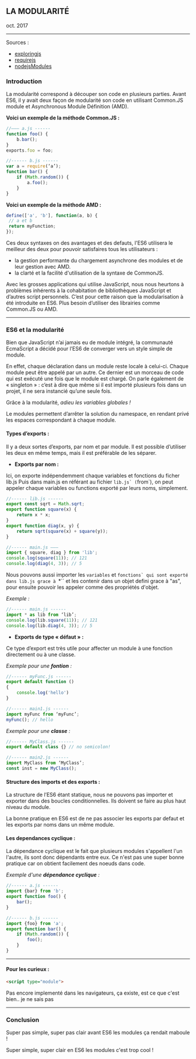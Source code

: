 ## LA MODULARITÉ
oct. 2017
- - - -
Sources :
* [exploringjs](http://exploringjs.com/es6/ch_modules.html)
* [requirejs](http://requirejs.org/)
* [nodejsModules](https://nodejs.org/docs/latest/api/modules.html)

### **Introduction**

La modularité correspond à découper son code en plusieurs parties.
Avant ES6, il y avait deux façon de modularité son code en utilisant Common.JS module et Asynchronous Module Définition (AMD).

**Voici un exemple de la méthode Common.JS :**


```js
//——— a.js ------
function foo() {
    b.bar();
}
exports.foo = foo;

//------ b.js ------
var a = require(‘a’);
function bar() {
    if (Math.random()) {
        a.foo();
    }
}
```

**Voici un exemple de la méthode AMD :**


```js
define(['a', 'b'], function(a, b) {
 // a et b
 return myFunction;
});
```

Ces deux syntaxes on des avantages et des defauts, l'ES6 utilisera le meilleur des deux pour pouvoir satisfaires tous les utilisateurs :
 - la gestion performante du chargement asynchrone des modules et de leur gestion avec AMD.
 - la clarté et la facilité d'utilisation de la syntaxe de CommonJS.

Avec les grosses applications qui utilise JavaScript, nous nous heurtons à problèmes inhérents à la cohabitation de bibliothèques JavaScript et d’autres script personnels.
C’est pour cette raison que la modularisation à été introduite en ES6. Plus besoin d’utiliser des librairies comme Common.JS ou AMD.

- - - -


### **ES6 et la modularité**

Bien que JavaScript n’ai jamais eu de module intégré, la communauté EcmaScript a décidé pour l’ES6 de converger vers un style simple de module.

En effet, chaque déclaration dans un module reste locale à celui-ci.
Chaque module peut être appelé par un autre. Ce dernier est un morceau de code qui est exécuté une fois que le module est chargé.
On parle également de « singleton » : c’est à dire que même si il est importé plusieurs fois dans un projet, il ne sera instancié qu’une seule fois.

Grâce à la modularité, _adieu les variables globales !_

Le modules permettent d’arrêter la solution du namespace, en rendant privé les espaces correspondant à chaque module.

#### **Types d’exports :**

Il y a deux sortes d’exports, par nom et par module. Il est possible d’utiliser les deux en même temps, mais il est préférable de les séparer.

* **Exports par nom :**

 Ici, on exporte indépendemment chaque variables et fonctions du ficher lib.js
 Puis dans main.js en référant au fichier ``lib.js` (``from`), on peut appeler chaque variables ou functions exporté par leurs noms, simplement.

```js
//------ lib.js ------
export const sqrt = Math.sqrt;
export function square(x) {
    return x * x;
}
export function diag(x, y) {
    return sqrt(square(x) + square(y));
}

//------ main.js ———
import { square, diag } from 'lib';
console.log(square(11)); // 121
console.log(diag(4, 3)); // 5
```

Nous pouvons aussi importer les ``variables`` et ``fonctions` qui sont exporté dans lib.js grace à ``*`` et les contenir dans un objet defini grace à "as", pour ensuite pouvoir les appeler comme des propriétés d'objet.


*Exemple :*

```js
//------ main.js ------
import * as lib from ‘lib’;
console.log(lib.square(11)); // 121
console.log(lib.diag(4, 3)); // 5
```

* **Exports de type « défaut » :**

Ce type d’export est très utile pour affecter un module à une fonction directement ou à une classe.

*Exemple pour une **fontion** :*

```js
//------ myFunc.js ------
export default function ()
{
	console.log('hello')
}

//------ main1.js ------
import myFunc from ‘myFunc’;
myFunc(); // hello
```

*Exemple pour une **classe** :*

```js
//------ MyClass.js ------
export default class {} // no semicolon!

//------ main2.js ------
import MyClass from ‘MyClass’;
const inst = new MyClass();
```


#### **Structure des imports et des exports :**

La structure de l’ES6 étant statique, nous ne pouvons pas importer et exporter dans des boucles conditionnelles. Ils doivent se faire au plus haut niveau du module.

La bonne pratique en ES6 est de ne pas associer les exports par defaut et les exports par noms dans un même module.

#### **Les dependances cyclique :**

La dépendance cyclique est le fait que plusieurs  modules s'appellent l'un l'autre, ils sont donc dépendants entre eux.
Ce n'est pas une super bonne pratique car on obtient facilement des noeuds dans code.

*Exemple d'une **dépendance cyclique** :*

```js
//------ a.js ------
import {bar} from 'b';
export function foo() {
    bar();
}

//------ b.js ------
import {foo} from 'a';
export function bar() {
    if (Math.random()) {
        foo();
    }
}
```

- - - -

#### **Pour les curieux :**

```html
<script type="module">
```

Pas encore implementé dans les navigateurs, ça existe, est ce que c'est bien.. je ne sais pas

- - - -

### **Conclusion**

Super pas simple, super pas clair avant ES6 les modules ça rendait maboule !

Super simple, super clair en ES6 les modules c'est trop cool !
